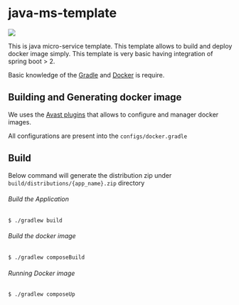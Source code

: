 # java-ms-template

![](https://github.com/zero-templates/java-ms-template/workflows/java-ms-template-ci/badge.svg)

This is java micro-service template. This template allows to build and deploy docker image simply.
This template is very basic having integration of spring boot > 2.


Basic knowledge of the [Gradle](https://gradle.org) and [Docker](https://www.docker.com/) is
require.

## Building and Generating docker image
We uses the [Avast plugins](https://github.com/avast/gradle-docker-compose-plugin) 
that allows to configure and manager docker images.

All configurations are present into the `configs/docker.gradle`

## Build
Below command will generate the distribution zip under `build/distributions/{app_name}.zip` directory

###### Build the Application
~~~~
$ ./gradlew build
~~~~

###### Build the docker image
~~~~
$ ./gradlew composeBuild
~~~~

###### Running Docker image
~~~~
$ ./gradlew composeUp
~~~~